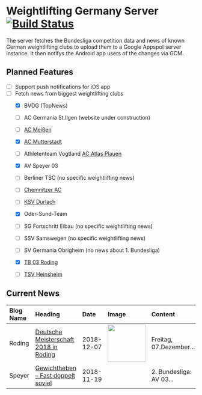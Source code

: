 # Weightlifting Germany Server [![Build Status](https://travis-ci.org/WGierke/weightlifting_germany_server.svg?branch=master)](https://travis-ci.org/WGierke/weightlifting_germany_server)

The server fetches the Bundesliga competition data and news of known German weightlifting clubs to upload them to a Google Appspot server instance.
It then notifys the Android app users of the changes via GCM.

## Planned Features
- [ ] Support push notifications for iOS app  
- [ ] Fetch news from biggest weightlifting clubs
    - [X] BVDG (TopNews)
    - [ ] AC Germania St.Ilgen (website under construction)
    - [ ] [AC Meißen](http://www.ac-meissen.de/index.php?start=1)
    - [X] [AC Mutterstadt](http://www.ac-mutterstadt.de/index.php?start=1)
    - [ ] Athletenteam Vogtland [AC Atlas Plauen](https://acatlas.wordpress.com/)
    - [X] AV Speyer 03
    - [ ] Berliner TSC (no specific weightlifting news)
    - [ ] [Chemnitzer AC](http://chemnitzer-athletenclub.de/aktuelles/news/page/1/)
    - [ ] [KSV Durlach](http://ksvdurlach.de/news?page_n54=1)
    - [X] Oder-Sund-Team
    - [ ] SG Fortschritt Eibau (no specific weightlifting news)
    - [ ] SSV Samswegen (no specific weightlifting news)
    - [ ] SV Germania Obrigheim (no news about 1. Bundesliga)
    - [X] [TB 03 Roding](http://www.tb03-gewichtheben.de/page/1/)
    - [ ] [TSV Heinsheim](http://gewichtheben.tsv-heinsheim.de/index.php?start=1)


## Current News

| Blog Name   | Heading                                                                                                                  | Date       | Image                                                                                                       | Content                 |
|:------------|:-------------------------------------------------------------------------------------------------------------------------|:-----------|:------------------------------------------------------------------------------------------------------------|:------------------------|
| Roding      | [Deutsche Meisterschaft 2018 in Roding](https://www.tb03-gewichtheben.de/2018/12/deutsche-meisterschaft-2018-in-roding/) | 2018-12-07 | <img src='https://www.tb03-gewichtheben.de/wp-content/uploads/2018/12/DM2018_Eröffnung.jpg' width='100px'/> | Freitag, 07.Dezember... |
| Speyer      | [Gewichtheben – Fast doppelt soviel](https://www.av03-speyer.de/2018/11/gewichtheben-fast-doppelt-soviel/)               | 2018-11-19 |                                                                                                             | 2. Bundesliga: AV 03... |